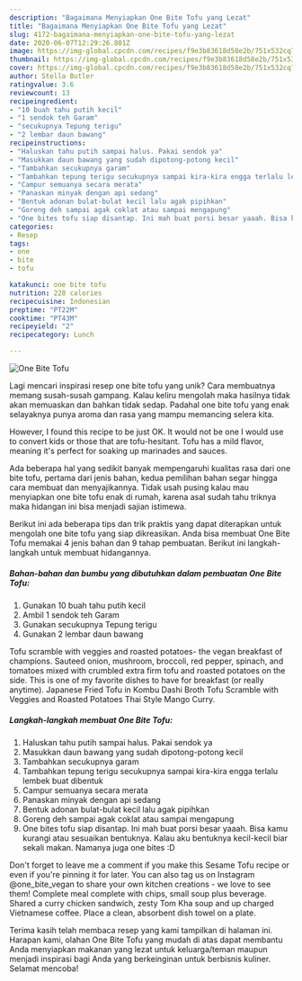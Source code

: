 ```yaml
---
description: "Bagaimana Menyiapkan One Bite Tofu yang Lezat"
title: "Bagaimana Menyiapkan One Bite Tofu yang Lezat"
slug: 4172-bagaimana-menyiapkan-one-bite-tofu-yang-lezat
date: 2020-06-07T12:29:26.801Z
image: https://img-global.cpcdn.com/recipes/f9e3b83618d58e2b/751x532cq70/one-bite-tofu-foto-resep-utama.jpg
thumbnail: https://img-global.cpcdn.com/recipes/f9e3b83618d58e2b/751x532cq70/one-bite-tofu-foto-resep-utama.jpg
cover: https://img-global.cpcdn.com/recipes/f9e3b83618d58e2b/751x532cq70/one-bite-tofu-foto-resep-utama.jpg
author: Stella Butler
ratingvalue: 3.6
reviewcount: 13
recipeingredient:
- "10 buah tahu putih kecil"
- "1 sendok teh Garam"
- "secukupnya Tepung terigu"
- "2 lembar daun bawang"
recipeinstructions:
- "Haluskan tahu putih sampai halus. Pakai sendok ya"
- "Masukkan daun bawang yang sudah dipotong-potong kecil"
- "Tambahkan secukupnya garam"
- "Tambahkan tepung terigu secukupnya sampai kira-kira engga terlalu lembek buat dibentuk"
- "Campur semuanya secara merata"
- "Panaskan minyak dengan api sedang"
- "Bentuk adonan bulat-bulat kecil lalu agak pipihkan"
- "Goreng deh sampai agak coklat atau sampai mengapung"
- "One bites tofu siap disantap. Ini mah buat porsi besar yaaah. Bisa kamu kurangi atau sesuaikan bentuknya. Kalau aku bentuknya kecil-kecil biar sekali makan. Namanya juga one bites :D"
categories:
- Resep
tags:
- one
- bite
- tofu

katakunci: one bite tofu 
nutrition: 228 calories
recipecuisine: Indonesian
preptime: "PT22M"
cooktime: "PT43M"
recipeyield: "2"
recipecategory: Lunch

---
```



![One Bite Tofu](https://img-global.cpcdn.com/recipes/f9e3b83618d58e2b/751x532cq70/one-bite-tofu-foto-resep-utama.jpg)

Lagi mencari inspirasi resep one bite tofu yang unik? Cara membuatnya memang susah-susah gampang. Kalau keliru mengolah maka hasilnya tidak akan memuaskan dan bahkan tidak sedap. Padahal one bite tofu yang enak selayaknya punya aroma dan rasa yang mampu memancing selera kita.

However, I found this recipe to be just OK. It would not be one I would use to convert kids or those that are tofu-hesitant. Tofu has a mild flavor, meaning it&#39;s perfect for soaking up marinades and sauces.

Ada beberapa hal yang sedikit banyak mempengaruhi kualitas rasa dari one bite tofu, pertama dari jenis bahan, kedua pemilihan bahan segar hingga cara membuat dan menyajikannya. Tidak usah pusing kalau mau menyiapkan one bite tofu enak di rumah, karena asal sudah tahu triknya maka hidangan ini bisa menjadi sajian istimewa.


Berikut ini ada beberapa tips dan trik praktis yang dapat diterapkan untuk mengolah one bite tofu yang siap dikreasikan. Anda bisa membuat One Bite Tofu memakai 4 jenis bahan dan 9 tahap pembuatan. Berikut ini langkah-langkah untuk membuat hidangannya.

<!--inarticleads1-->

##### Bahan-bahan dan bumbu yang dibutuhkan dalam pembuatan One Bite Tofu:

1. Gunakan 10 buah tahu putih kecil
1. Ambil 1 sendok teh Garam
1. Gunakan secukupnya Tepung terigu
1. Gunakan 2 lembar daun bawang


Tofu scramble with veggies and roasted potatoes- the vegan breakfast of champions. Sauteed onion, mushroom, broccoli, red pepper, spinach, and tomatoes mixed with crumbled extra firm tofu and roasted potatoes on the side. This is one of my favorite dishes to have for breakfast (or really anytime). Japanese Fried Tofu in Kombu Dashi Broth Tofu Scramble with Veggies and Roasted Potatoes Thai Style Mango Curry. 

<!--inarticleads2-->

##### Langkah-langkah membuat One Bite Tofu:

1. Haluskan tahu putih sampai halus. Pakai sendok ya
1. Masukkan daun bawang yang sudah dipotong-potong kecil
1. Tambahkan secukupnya garam
1. Tambahkan tepung terigu secukupnya sampai kira-kira engga terlalu lembek buat dibentuk
1. Campur semuanya secara merata
1. Panaskan minyak dengan api sedang
1. Bentuk adonan bulat-bulat kecil lalu agak pipihkan
1. Goreng deh sampai agak coklat atau sampai mengapung
1. One bites tofu siap disantap. Ini mah buat porsi besar yaaah. Bisa kamu kurangi atau sesuaikan bentuknya. Kalau aku bentuknya kecil-kecil biar sekali makan. Namanya juga one bites :D


Don&#39;t forget to leave me a comment if you make this Sesame Tofu recipe or even if you&#39;re pinning it for later. You can also tag us on Instagram @one_bite_vegan to share your own kitchen creations - we love to see them! Complete meal complete with chips, small soup plus beverage. Shared a curry chicken sandwich, zesty Tom Kha soup and up charged Vietnamese coffee. Place a clean, absorbent dish towel on a plate. 

Terima kasih telah membaca resep yang kami tampilkan di halaman ini. Harapan kami, olahan One Bite Tofu yang mudah di atas dapat membantu Anda menyiapkan makanan yang lezat untuk keluarga/teman maupun menjadi inspirasi bagi Anda yang berkeinginan untuk berbisnis kuliner. Selamat mencoba!

